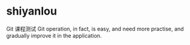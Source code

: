 # shiyanlou
Git 课程测试
Git operation, in fact, is easy, and need more practise, and gradually improve it in the application.
